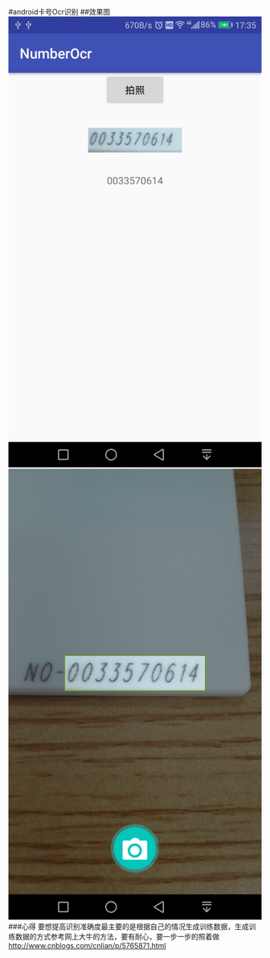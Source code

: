 #android卡号Ocr识别
##效果图
![](https://github.com/excellenttank/NumberOcr/blob/master/device-2017-08-30-173507.png)
![](https://github.com/excellenttank/NumberOcr/blob/master/device-2017-08-30-173601.png)
###心得
要想提高识别准确度最主要的是根据自己的情况生成训练数据，生成训练数据的方式参考网上大牛的方法，要有耐心，要一步一步的照着做
http://www.cnblogs.com/cnlian/p/5765871.html
